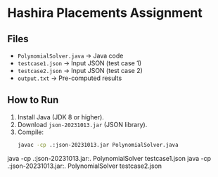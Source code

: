 # Hashira Placements Assignment

## Files
- `PolynomialSolver.java` → Java code
- `testcase1.json` → Input JSON (test case 1)
- `testcase2.json` → Input JSON (test case 2)
- `output.txt` → Pre-computed results

## How to Run
1. Install Java (JDK 8 or higher).
2. Download `json-20231013.jar` (JSON library).
3. Compile:
   ```bash
   javac -cp .:json-20231013.jar PolynomialSolver.java
java -cp .:json-20231013.jar:. PolynomialSolver testcase1.json
java -cp .:json-20231013.jar:. PolynomialSolver testcase2.json
